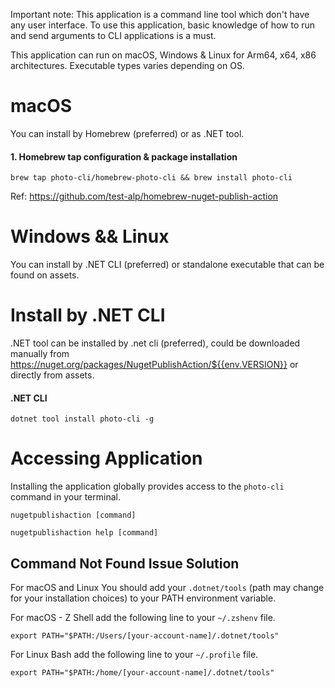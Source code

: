 Important note: This application is a command line tool which don't have any user interface. To use this application, basic knowledge of how to run and send arguments to CLI applications is a must.

This application can run on macOS, Windows & Linux for Arm64, x64, x86 architectures. Executable types varies depending on OS.

# macOS

You can install by Homebrew (preferred) or as .NET tool.

#### 1. Homebrew tap configuration & package installation
```shell
brew tap photo-cli/homebrew-photo-cli && brew install photo-cli
```

Ref: https://github.com/test-alp/homebrew-nuget-publish-action

# Windows && Linux

You can install by .NET CLI (preferred) or standalone executable that can be found on assets.

# Install by .NET CLI

.NET tool can be installed by .net cli (preferred), could be downloaded manually from https://nuget.org/packages/NugetPublishAction/${{env.VERSION}} or directly from assets.

#### .NET CLI
```shell
dotnet tool install photo-cli -g
```

# Accessing Application

Installing the application globally provides access to the `photo-cli` command in your terminal.

```
nugetpublishaction [command]

nugetpublishaction help [command]
```

## Command Not Found Issue Solution

For macOS and Linux You should add your `.dotnet/tools` (path may change for your installation choices) to your PATH environment variable.

For macOS - Z Shell add the following line to your `~/.zshenv` file.
```shell
export PATH="$PATH:/Users/[your-account-name]/.dotnet/tools"
```

For Linux Bash add the following line to your `~/.profile` file.
```shell
export PATH="$PATH:/home/[your-account-name]/.dotnet/tools"
```
